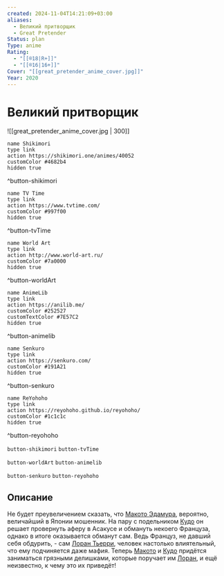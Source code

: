 ```yaml
---
created: 2024-11-04T14:21:09+03:00
aliases:
  - Великий притворщик
  - Great Pretender
Status: plan
Type: anime
Rating:
  - "[[®️18|R+]]"
  - "[[®️16|16+]]"
Cover: "[[great_pretender_anime_cover.jpg]]"
Year: 2020
---
```


# Великий притворщик

![[great_pretender_anime_cover.jpg | 300]]

```button
name Shikimori
type link
action https://shikimori.one/animes/40052
customColor #4682b4
hidden true
```
^button-shikimori

```button
name TV Time
type link
action https://www.tvtime.com/
customColor #997f00
hidden true
```
^button-tvTime

```button
name World Art
type link
action http://www.world-art.ru/
customColor #7a0000
hidden true
```
^button-worldArt

```button
name AnimeLib
type link
action https://anilib.me/
customColor #252527
customTextColor #7E57C2
hidden true
```
^button-animelib

```button
name Senkuro
type link
action https://senkuro.com/
customColor #191A21
hidden true
```
^button-senkuro

```button
name ReYohoho
type link
action https://reyohoho.github.io/reyohoho/
customColor #1c1c1c
hidden true
```
^button-reyohoho

`button-shikimori` `button-tvTime`

`button-worldArt` `button-animelib`

`button-senkuro` `button-reyohoho`

## Описание

Не  будет преувеличением сказать, что [Макото Эдамура](https://shikimori.one/characters/177626-makoto-edamura), вероятно, величайший в Японии мошенник. На пару с подельником [Кудо](https://shikimori.one/characters/183242-kudou) он решает провернуть аферу в Асакусе и обмануть некоего Француза, однако в итоге оказывается обманут сам. Ведь Француз, не давший себя обдурить, - сам [Лоран Тьерри](https://shikimori.one/characters/177627-laurent-thierry), человек настолько влиятельный, что ему подчиняется даже мафия. Теперь [Макото](https://shikimori.one/characters/177626-makoto-edamura) и [Кудо](https://shikimori.one/characters/183242-kudou) придётся заниматься грязными делишками, которые поручает им [Лоран](https://shikimori.one/characters/177627-laurent-thierry), и ещё неизвестно, к чему это их приведёт!
